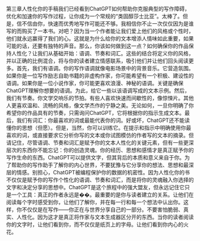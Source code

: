 第三章人性化你的手稿我们已经看到ChatGPT如何帮助你克服典型的写作障碍，优化和加速你的写作过程，让你成为一个常规的“类固醇莎士比亚”。太棒了。但是，信不信由你，快速而优秀地写作可能还不够。我相信你不止一次仅仅因为是谁写的而购买了一本书。对吧？因为当一个作者能让我们爱上他们的风格或个性时，他们就永远赢得了我们的心。这就是为什么给你的文本增添人情味如此重要，如果可能的话，还要有独特的声音。那么，你该如何做到这一点？如何确保你的作品保持人性化？让我们从基础开始：语调、节奏和词汇。这些的结合将定义你的风格，并以正确的比例混合，将与你的读者建立情感联系，吸引他们并让他们回头阅读更多。首先，我们有语调。你的写作语调就像电影场景中的背景音乐。它营造氛围。如果你是一位写作励志自助书籍的非虚构作家，你可能希望有一个积极、建设性的语调。如果你是一位小说作家，你可能更喜欢浪漫、神秘的语调。关键是确保ChatGPT理解你想要的语调。为此，给它一些以该语调写成的文本示例。然后，我们有节奏。你文学交响乐的节拍。有些人喜欢快速而间歇性的，像惊悚片。其他人更喜欢温和、流畅的风格，像文学杰作的宁静之美。无论如何，一旦你明确了你希望你的作品具有的节奏，只需询问ChatGPT，它将根据你的指示生成文本。最后，我们有词汇：你最喜欢的词或最能代表你的词。好或坏，ChatGPT还不能读懂你的思想（但愿）。但是，当然，你可以训练它。在提示和指示中明确使用你最喜欢的词，或直接要求它分析你写的文本或你试图模仿的作者写的文本的摘录。但请记住，尽管语调、节奏和词汇是赋予你的文本人性化的关键元素，但有一些更深层次的东西你不能忘记：你的创造灵魂。你的经历、思想和感情才是真正赋予你的写作生命的东西。ChatGPT可以提供文字，但其背后的本质和意义来自于你。为了帮助你的写作助手了解你的内心世界，不要犹豫与它分享你的想法、思想和最深层的情感。别担心，ChatGPT被编程保护你的数据的机密性。因为人性化你的书不仅仅是赋予你的写作个性化的语调、节奏和词汇，而是将你的灵魂融入你选择的文字和决定分享的思想中。ChatGPT是这个旅程中的强大盟友，但永远记住它只是一个工具：真正的作者永远是��。最重要的是你与读者建立的关系。让他们在阅读每个字时感受到你，让他们了解你，并在每一行和每一个想法中认出你。这样，你不仅仅是在写作——你正在与世界分享自己的一部分。不要害怕脆弱、真实、人性化。因为这才是真正将作家与文本生成器区分开的东西。当你的读者阅读你的文字时，让他们看到你，而不仅仅是纸页上的字母。让他们看到你内心的火花。
